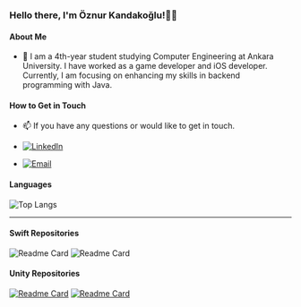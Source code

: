 <h3> Hello there, I'm Öznur Kandakoğlu!👋🏻 </h3>

<h4> About Me </h4>

- 🌱 I am a 4th-year student studying Computer Engineering at Ankara University. I have worked as a game developer and iOS developer. Currently, I am focusing on enhancing my skills in backend programming with Java.

<h4> How to Get in Touch </h4>

- 📫  If you have any questions or would like to get in touch. 

 - [![LinkedIn](https://img.shields.io/badge/-LinkedIn-blue?style=flat&logo=Linkedin&logoColor=white)][linkedin] 

 - [![Email](https://img.shields.io/badge/Email-D14836?style=flat-square&logo=Gmail&logoColor=white)][email]

  [linkedin]: https://www.linkedin.com/in/oznurkandakoglu/
  [email]: mailto:oznurkandakoglu@gmail.com




<!-- <h3 align="left">Tools:</h3>
<a href="https://www.jetbrains.com/idea/" target="_blank" rel=”noopener”> <img src="https://upload.wikimedia.org/wikipedia/commons/9/9c/IntelliJ_IDEA_Icon.svg" alt="intellij" width="70" height="30"/> </a> -->

#### Languages 

![Top Langs](https://github-readme-stats.vercel.app/api/top-langs/?username=oznurkandakoglu&layout=compact&theme=radical) 




---


#### Swift Repositories

![Readme Card](https://github-readme-stats.vercel.app/api/pin/?username=oznurkandakoglu&show_owner=true&theme=tokyonight&repo=SimpsonBook)
![Readme Card](https://github-readme-stats.vercel.app/api/pin/?username=oznurkandakoglu&show_owner=true&theme=tokyonight&repo=CatchTheKennyGame)

#### Unity Repositories

[![Readme Card](https://github-readme-stats.vercel.app/api/pin/?username=oznurkandakoglu&show_owner=true&theme=tokyonight&repo=GameCircle)](https://github.com/oznurkandakoglu/GameCircle)
[![Readme Card](https://github-readme-stats.vercel.app/api/pin/?username=oznurkandakoglu&show_owner=true&theme=tokyonight&repo=Hobi-GameJam)](https://github.com/oznurkandakoglu/Hobi-GameJam)




